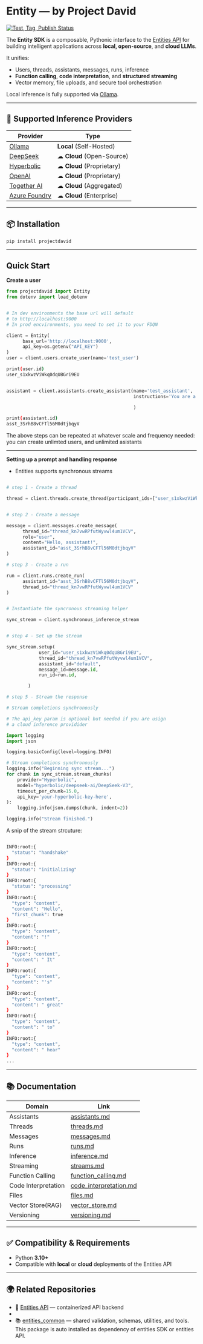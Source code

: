 # Entity  — by Project David

[![Test, Tag, Publish Status](https://github.com/frankie336/entitites_sdk/actions/workflows/test_tag_release.yml/badge.svg)](https://github.com/frankie336/entitites_sdk/actions/workflows/test_tag_release.yml)

The **Entity SDK** is a composable, Pythonic interface to the [Entities API](https://github.com/frankie336/entities_api) for building intelligent applications across **local, open-source**, and **cloud LLMs**.

It unifies:

- Users, threads, assistants, messages, runs, inference
- **Function calling**, **code interpretation**, and **structured streaming**
- Vector memory, file uploads, and secure tool orchestration

Local inference is fully supported via [Ollama](https://github.com/ollama).

---

## 🔌 Supported Inference Providers

| Provider                                         | Type                     |
|--------------------------------------------------|--------------------------|
| [Ollama](https://github.com/ollama)              |  **Local** (Self-Hosted) |
| [DeepSeek](https://platform.deepseek.com/)       | ☁ **Cloud** (Open-Source) |
| [Hyperbolic](https://hyperbolic.xyz/)            | ☁ **Cloud** (Proprietary) |
| [OpenAI](https://platform.openai.com/)           | ☁ **Cloud** (Proprietary) |
| [Together AI](https://www.together.ai/)          | ☁ **Cloud** (Aggregated) |
| [Azure Foundry](https://azure.microsoft.com)     | ☁ **Cloud** (Enterprise) |

---

## 📦 Installation

```bash
pip install projectdavid

```

---

##  Quick Start

**Create a user**

```python
from projectdavid import Entity
from dotenv import load_dotenv


# In dev environments the base url will default 
# to http://localhost:9000
# In prod encvironments, you need to set it to your FDQN

client = Entity(
      base_url='http://localhost:9000',
      api_key=os.getenv("API_KEY")
)
user = client.users.create_user(name='test_user')
```

```bash
print(user.id)
user_s1xkwzViWkq0dqUBGri9EU
```




```python

assistant = client.assistants.create_assistant(name='test_assistant',
                                               instructions='You are a helpful AI assistant',

                                               )

```

```bash
print(assistant.id)
asst_3SrhB8vCFTl56M0dtjbqyV
```

The above steps can be repeated at whatever scale and frequency needed: you can create unlimted users,
and unlimited asistants

---

**Setting up a prompt and handling response**


- Entities supports synchronous streams



```python

# step 1 - Create a thread  

thread = client.threads.create_thread(participant_ids=["user_s1xkwzViWkq0dqUBGri9EU"])


# step 2 - Create a message 

message = client.messages.create_message(
      thread_id="thread_kn7vwRPfutWyvwl4um1VCV",
      role="user",
      content="Hello, assistant!",
      assistant_id="asst_3SrhB8vCFTl56M0dtjbqyV"
)

# step 3 - Create a run 

run = client.runs.create_run(
      assistant_id="asst_3SrhB8vCFTl56M0dtjbqyV",
      thread_id="thread_kn7vwRPfutWyvwl4um1VCV"
)


# Instantiate the syncronous streaming helper 

sync_stream = client.synchronous_inference_stream


# step 4 - Set up the stream

sync_stream.setup(
            user_id="user_s1xkwzViWkq0dqUBGri9EU",
            thread_id="thread_kn7vwRPfutWyvwl4um1VCV",
            assistant_id="default",
            message_id=message.id,
            run_id=run.id,

        )

# step 5 - Stream the response

# Stream completions synchronously

# The api_key param is optional but needed if you are usign
# a cloud inference providider 

import logging
import json

logging.basicConfig(level=logging.INFO)

# Stream completions synchronously
logging.info("Beginning sync stream...")
for chunk in sync_stream.stream_chunks(
    provider="Hyperbolic",
    model="hyperbolic/deepseek-ai/DeepSeek-V3",
    timeout_per_chunk=15.0,
    api_key='your-hyperbolic-key-here',
):
    logging.info(json.dumps(chunk, indent=2))

logging.info("Stream finished.")

```


A snip  of the stream strcuture:

```bash

INFO:root:{
  "status": "handshake"
}
INFO:root:{
  "status": "initializing"
}
INFO:root:{
  "status": "processing"
}
INFO:root:{
  "type": "content",
  "content": "Hello",
  "first_chunk": true
}
INFO:root:{
  "type": "content",
  "content": "!"
}
INFO:root:{
  "type": "content",
  "content": " It"
}
INFO:root:{
  "type": "content",
  "content": "'s"
}
INFO:root:{
  "type": "content",
  "content": " great"
}
INFO:root:{
  "type": "content",
  "content": " to"
}
INFO:root:{
  "type": "content",
  "content": " hear"
}
...
```


---



## 📚 Documentation

| Domain              | Link                                                   |
|---------------------|--------------------------------------------------------|
| Assistants          | [assistants.md](/docs/assistants.md)                   |
| Threads             | [threads.md](/docs/threads.md)                         |
| Messages            | [messages.md](/docs/messages.md)                       |
| Runs                | [runs.md](/docs/runs.md)                               |
| Inference           | [inference.md](/docs/inference.md)                     |
| Streaming           | [streams.md](/docs/streams.md)                         |
| Function Calling    | [function_calling.md](/docs/function_call_definition)       |
| Code Interpretation | [code_interpretation.md](/docs/code_interpretation.md) |
| Files               | [files.md](/docs/files.md)                             |
| Vector Store(RAG)   | [vector_store.md](/docs/vector_store.md)               |
| Versioning          | [versioning.md](/docs/versioning.md)                   |

---

## ✅ Compatibility & Requirements

- Python **3.10+**
- Compatible with **local** or **cloud** deployments of the Entities API

---

## 🌍 Related Repositories

- 🔌 [Entities API](https://github.com/frankie336/entities_api) — containerized API backend
- 
- 📚 [entities_common](https://github.com/frankie336/entities_common) — shared validation, schemas, utilities, and tools.
      This package is auto installed as dependency of entities SDK or entities API.
